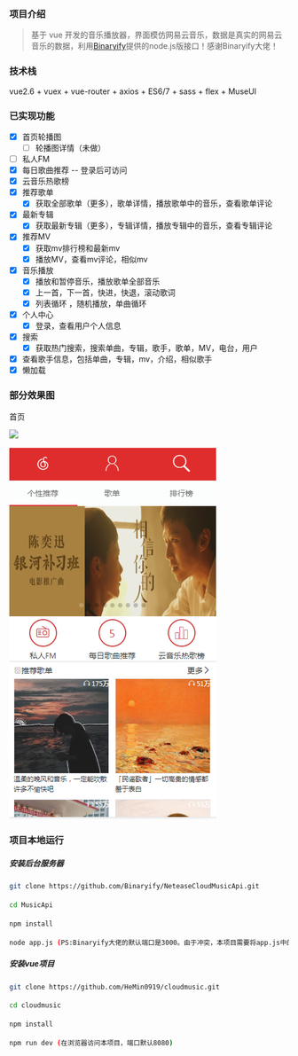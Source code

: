 ### 项目介绍

> 基于 vue 开发的音乐播放器，界面模仿网易云音乐，数据是真实的网易云音乐的数据，利用[Binaryify](https://github.com/Binaryify/NeteaseCloudMusicApi)提供的node.js版接口！感谢Binaryify大佬！

### 技术栈

vue2.6 + vuex + vue-router + axios + ES6/7 + sass + flex + MuseUI

### 已实现功能

- [x] 首页轮播图
  - [ ] 轮播图详情（未做）
- [ ] 私人FM
- [x] 每日歌曲推荐 -- 登录后可访问
- [x] 云音乐热歌榜
- [x] 推荐歌单
  - [x] 获取全部歌单（更多），歌单详情，播放歌单中的音乐，查看歌单评论

- [x] 最新专辑
  - [x] 获取最新专辑（更多），专辑详情，播放专辑中的音乐，查看专辑评论
- [x] 推荐MV
  - [x] 获取mv排行榜和最新mv 
  - [x] 播放MV，查看mv评论，相似mv 
- [x] 音乐播放
  - [x] 播放和暂停音乐，播放歌单全部音乐
  - [x] 上一首，下一首，快进，快退，滚动歌词
  - [x] 列表循环 ，随机播放，单曲循环
- [x] 个人中心
  - [x] 登录，查看用户个人信息
- [x] 搜索
  - [x] 获取热门搜索，搜索单曲，专辑，歌手，歌单，MV，电台，用户 

- [x]  查看歌手信息，包括单曲，专辑，mv，介绍，相似歌手
- [x] 懒加载

### 部分效果图

首页

<img src="<https://raw.githubusercontent.com/HeMin0919/cloudmusic/master/pic/sy.bmp>" width="375"/>



![首页](https://raw.githubusercontent.com/HeMin0919/cloudmusic/master/pic/sy.bmp)



### 项目本地运行

##### 安装后台服务器

```bash
git clone https://github.com/Binaryify/NeteaseCloudMusicApi.git  

cd MusicApi

npm install

node app.js (PS:Binaryify大佬的默认端口是3000。由于冲突，本项目需要将app.js中的端口改为5000)
```

##### 安装vue项目

```bash
git clone https://github.com/HeMin0919/cloudmusic.git  

cd cloudmusic

npm install

npm run dev (在浏览器访问本项目，端口默认8080)
```
